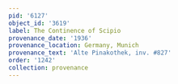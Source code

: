 ```yaml
---
pid: '6127'
object_id: '3619'
label: The Continence of Scipio
provenance_date: '1936'
provenance_location: Germany, Munich
provenance_text: 'Alte Pinakothek, inv. #827'
order: '1242'
collection: provenance
---
```

